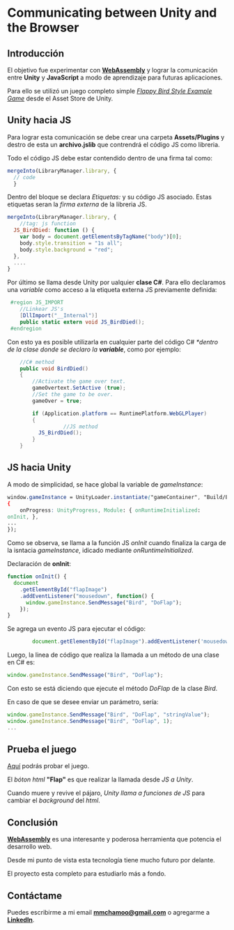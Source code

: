 # Communicating between Unity and the Browser

## Introducción

El objetivo fue experimentar con [**WebAssembly**](https://blogs.unity3d.com/2018/08/15/webassembly-is-here/) y lograr la comunicación entre **Unity** y **JavaScript** a modo de aprendizaje para futuras aplicaciones.

Para ello se utilizó un juego completo simple [_Flappy Bird Style Example Game_](https://assetstore.unity.com/packages/templates/flappy-bird-style-example-game-80330) desde el Asset Store de Unity.

## Unity hacia JS

Para lograr esta comunicación se debe crear una carpeta **Assets/Plugins** y destro de esta un **archivo.jslib** que contrendrá el código JS como libreria.

Todo el código JS debe estar contendido dentro de una firma tal como:

```javascript
mergeInto(LibraryManager.library, {
  // code
  }
```

Dentro del bloque se declara _Etiquetas:_ y su código JS asociado. Estas etiquetas seran la _firma externa_ de la libreria JS.

```javascript
mergeInto(LibraryManager.library, {
    //tag: js function
  JS_BirdDied: function () {
    var body = document.getElementsByTagName("body")[0];
    body.style.transition = "1s all";
    body.style.background = "red";
  },
  ....
}
```

Por último se llama desde Unity por ualquier **clase C#**. Para ello declaramos una _variable_ como acceso a la etiqueta externa JS previamente definida:

```c#
 #region JS_IMPORT
    //Linkear JS's
    [DllImport("__Internal")]
    public static extern void JS_BirdDied();
 #endregion
```

Con esto ya es posible utilizarla en cualquier parte del código C# _\*dentro de la clase donde se declaro la **variable**_, como por ejemplo:

```c#
    //C# method
    public void BirdDied()
	{
		//Activate the game over text.
		gameOvertext.SetActive (true);
		//Set the game to be over.
		gameOver = true;

		if (Application.platform == RuntimePlatform.WebGLPlayer)
		{
                  //JS method
		  JS_BirdDied();
		}
	}
```

## JS hacia Unity

A modo de simplicidad, se hace global la variable de _gameInstance_:

```css
window.gameInstance = UnityLoader.instantiate("gameContainer", "Build/Build.json",
{
    onProgress: UnityProgress, Module: { onRuntimeInitialized:
onInit, },
...
});
```

Como se observa, se llama a la función JS _onInit_ cuando finaliza la carga de la isntacia _gameInstance_, idicado mediante _onRuntimeInitialized_.

Declaración de **onInit**:

```javascript
function onInit() {
  document
    .getElementById("flapImage")
    .addEventListener("mousedown", function() {
      window.gameInstance.SendMessage("Bird", "DoFlap");
    });
}
```

Se agrega un evento JS para ejecutar el código:

```javascript
        document.getElementById("flapImage").addEventListener('mousedown',function()
```

Luego, la linea de código que realiza la llamada a un método de una clase en C# es:

```javascript
window.gameInstance.SendMessage("Bird", "DoFlap");
```

Con esto se está diciendo que ejecute el método _DoFlap_ de la clase _Bird_.

En caso de que se desee enviar un parámetro, sería:

```javascript
window.gameInstance.SendMessage("Bird", "DoFlap", "stringValue");
window.gameInstance.SendMessage("Bird", "DoFlap", 1);
...
```

## Prueba el juego

[Aquí](https://maurichamorro.github.io/UnityWebGLInteractBrowserTest/) podrás probar el juego.

El _bóton html_ **"Flap"** es que realizar la llamada desde _JS a Unity_.

Cuando muere y revive el pájaro, _Unity llama a funciones de JS_ para cambiar el _background_ del _html_.

## Conclusión

[**WebAssembly**](https://blogs.unity3d.com/2018/08/15/webassembly-is-here/) es una interesante y poderosa herramienta que potencia el desarrollo web.

Desde mi punto de vista esta tecnología tiene mucho futuro por delante.

El proyecto esta completo para estudiarlo más a fondo.

## Contáctame

Puedes escribirme a mi email **mmchamoo@gmail.com** o agregarme a [**LinkedIn**](https://www.linkedin.com/in/mauricio-manuel-chamorro).
